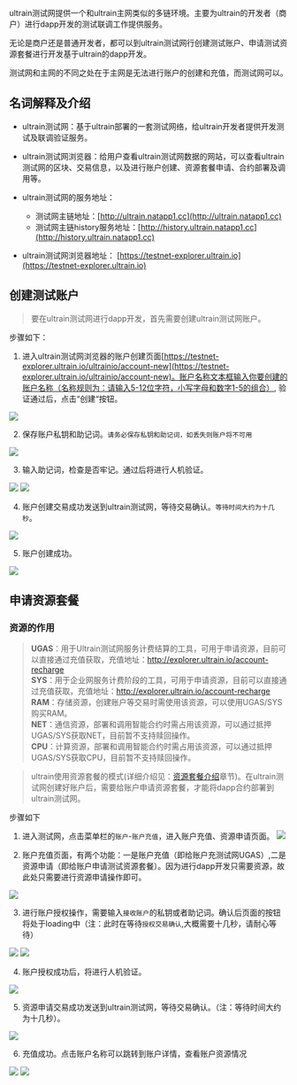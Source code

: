 
ultrain测试网提供一个和ultrain主网类似的多链环境。主要为ultrain的开发者（商户）进行dapp开发的测试联调工作提供服务。

无论是商户还是普通开发者，都可以到ultrain测试网行创建测试账户、申请测试资源套餐进行开发基于ultrain的dapp开发。

测试网和主网的不同之处在于主网是无法进行账户的创建和充值，而测试网可以。

## 名词解释及介绍
- ultrain测试网：基于ultrain部署的一套测试网络，给ultrain开发者提供开发测试及联调验证服务。

- ultrain测试网浏览器：给用户查看ultrain测试网数据的网站，可以查看ultrain测试网的区块、交易信息，以及进行账户创建、资源套餐申请、合约部署及调用等。
  
- ultrain测试网的服务地址：
  - 测试网主链地址：[http://ultrain.natapp1.cc](http://ultrain.natapp1.cc)
  - 测试网主链history服务地址：[http://history.ultrain.natapp1.cc](http://history.ultrain.natapp1.cc)
- ultrain测试网浏览器地址： [https://testnet-explorer.ultrain.io](https://testnet-explorer.ultrain.io)



## 创建测试账户
> 要在ultrain测试网进行dapp开发，首先需要创建ultrain测试网账户。

步骤如下：

  1. 进入ultrain测试网浏览器的账户创建页面[https://testnet-explorer.ultrain.io/ultrainio/account-new](https://testnet-explorer.ultrain.io/ultrainio/account-new)。账户名称文本框输入你要创建的账户名称（名称规则为：请输入5-12位字符，小写字母和数字1-5的组合）, 验证通过后，点击“创建“按钮。
   
   <img src="https://user-images.githubusercontent.com/44561751/61099792-2851a600-a496-11e9-9a2b-44e90c800399.jpg"/>
   

  2. 保存账户私钥和助记词。`请务必保存私钥和助记词，如丢失则账户将不可用`
  <img src="https://user-images.githubusercontent.com/44561751/61099794-2a1b6980-a496-11e9-9f93-7acc4ff5853b.jpg"/>
  
  3. 输入助记词，检查是否牢记。通过后将进行人机验证。
  <img src="https://user-images.githubusercontent.com/44561751/61099795-2be52d00-a496-11e9-8cde-336481055fa3.jpg"/>	
  <img src="https://user-images.githubusercontent.com/44561751/61099798-2daef080-a496-11e9-8c79-dd92fbfe529c.jpg"/>
  
  4. 账户创建交易成功发送到ultrain测试网，等待交易确认。`等待时间大约为十几秒`。  
   <img src="https://user-images.githubusercontent.com/44561751/61099802-31db0e00-a496-11e9-9175-1dda11bbadcb.jpg"/>
   
  5. 账户创建成功。  
   <img src="https://user-images.githubusercontent.com/44561751/61099806-33a4d180-a496-11e9-863e-9023914a3723.jpg"/>


## 申请资源套餐

### 资源的作用

>**UGAS**：用于Ultrain测试网服务计费结算的工具，可用于申请资源，目前可以直接通过充值获取，充值地址：http://explorer.ultrain.io/account-recharge  
**SYS**：用于企业网服务计费阶段的工具，可用于申请资源，目前可以直接通过充值获取，充值地址：http://explorer.ultrain.io/account-recharge  
**RAM**：存储资源，创建账户等交易时需使用该资源，可以使用UGAS/SYS购买RAM。  
**NET**：通信资源，部署和调用智能合约时需占用该资源，可以通过抵押UGAS/SYS获取NET，目前暂不支持赎回操作。  
**CPU**：计算资源，部署和调用智能合约时需占用该资源，可以通过抵押UGAS/SYS获取CPU，目前暂不支持赎回操作。  


> ultrain使用资源套餐的模式(详细介绍见：[资源套餐介绍](https://developer.ultrain.io/tutorial/resourceIntroduce)章节)。在ultrain测试网创建好账户后，需要给账户申请资源套餐，才能将dapp合约部署到ultrain测试网。

步骤如下

  1. 进入测试网，点击菜单栏的`账户`-`账户充值`，进入账户充值、资源申请页面。
	<img src="https://user-images.githubusercontent.com/44561751/61099816-38698580-a496-11e9-855f-0a7858f87720.jpg"/>
	
  2. 账户充值页面，有两个功能：一是账户充值（即给账户充测试网UGAS）,二是资源申请（即给账户申请测试资源套餐）。因为进行dapp开发只需要资源，故此处只需要进行资源申请操作即可。
<img src="https://user-images.githubusercontent.com/44561751/61099822-3acbdf80-a496-11e9-879e-8c47a6ddbf83.jpg"/>

  3. 进行账户授权操作，需要输入`接收账户`的私钥或者助记词。确认后页面的按钮将处于loading中（注：此时在等待`授权交易确认`,大概需要十几秒，请耐心等待）
<img src="https://user-images.githubusercontent.com/44561751/61099824-40c1c080-a496-11e9-933c-acc2aa83b054.jpg"/>
<img src="https://user-images.githubusercontent.com/44561751/61099825-41f2ed80-a496-11e9-9c40-c037e9f7873c.jpg"/>

  4. 账户授权成功后，将进行人机验证。
<img src="https://user-images.githubusercontent.com/44561751/61099827-43bcb100-a496-11e9-9ea0-a3c55a763db2.jpg"/>

  5. 资源申请交易成功发送到ultrain测试网，等待交易确认。（注：等待时间大约为十几秒）。
<img src="https://user-images.githubusercontent.com/44561751/61099833-49b29200-a496-11e9-9047-a9dacf2fa3ca.jpg"/>

  6. 充值成功。点击账户名称可以跳转到账户详情，查看账户资源情况
<img src="https://user-images.githubusercontent.com/44561751/61099840-4c14ec00-a496-11e9-828e-7aae085822cd.jpg"/>
<img src="https://user-images.githubusercontent.com/44561751/61099842-4ddeaf80-a496-11e9-9232-18aec9b02e27.jpg"/>

   



